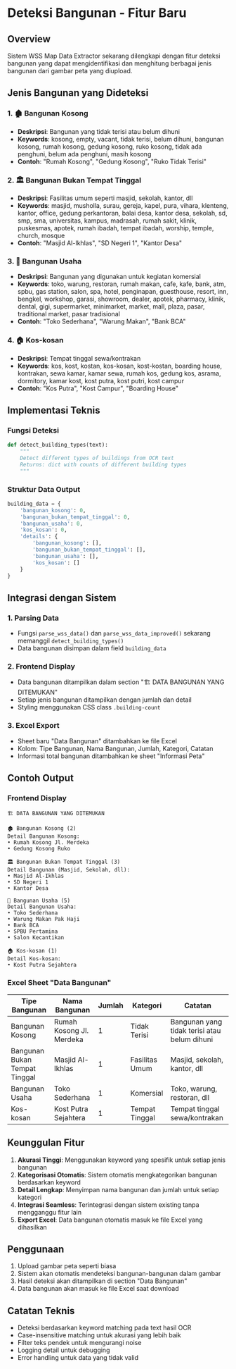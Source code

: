 # Deteksi Bangunan - Fitur Baru

## Overview
Sistem WSS Map Data Extractor sekarang dilengkapi dengan fitur deteksi bangunan yang dapat mengidentifikasi dan menghitung berbagai jenis bangunan dari gambar peta yang diupload.

## Jenis Bangunan yang Dideteksi

### 1. 🏚️ Bangunan Kosong
- **Deskripsi**: Bangunan yang tidak terisi atau belum dihuni
- **Keywords**: kosong, empty, vacant, tidak terisi, belum dihuni, bangunan kosong, rumah kosong, gedung kosong, ruko kosong, tidak ada penghuni, belum ada penghuni, masih kosong
- **Contoh**: "Rumah Kosong", "Gedung Kosong", "Ruko Tidak Terisi"

### 2. 🏛️ Bangunan Bukan Tempat Tinggal
- **Deskripsi**: Fasilitas umum seperti masjid, sekolah, kantor, dll
- **Keywords**: masjid, musholla, surau, gereja, kapel, pura, vihara, klenteng, kantor, office, gedung perkantoran, balai desa, kantor desa, sekolah, sd, smp, sma, universitas, kampus, madrasah, rumah sakit, klinik, puskesmas, apotek, rumah ibadah, tempat ibadah, worship, temple, church, mosque
- **Contoh**: "Masjid Al-Ikhlas", "SD Negeri 1", "Kantor Desa"

### 3. 🏪 Bangunan Usaha
- **Deskripsi**: Bangunan yang digunakan untuk kegiatan komersial
- **Keywords**: toko, warung, restoran, rumah makan, cafe, kafe, bank, atm, spbu, gas station, salon, spa, hotel, penginapan, guesthouse, resort, inn, bengkel, workshop, garasi, showroom, dealer, apotek, pharmacy, klinik, dental, gigi, supermarket, minimarket, market, mall, plaza, pasar, traditional market, pasar tradisional
- **Contoh**: "Toko Sederhana", "Warung Makan", "Bank BCA"

### 4. 🏠 Kos-kosan
- **Deskripsi**: Tempat tinggal sewa/kontrakan
- **Keywords**: kos, kost, kostan, kos-kosan, kost-kostan, boarding house, kontrakan, sewa kamar, kamar sewa, rumah kos, gedung kos, asrama, dormitory, kamar kost, kost putra, kost putri, kost campur
- **Contoh**: "Kos Putra", "Kost Campur", "Boarding House"

## Implementasi Teknis

### Fungsi Deteksi
```python
def detect_building_types(text):
    """
    Detect different types of buildings from OCR text
    Returns: dict with counts of different building types
    """
```

### Struktur Data Output
```python
building_data = {
    'bangunan_kosong': 0,
    'bangunan_bukan_tempat_tinggal': 0,
    'bangunan_usaha': 0,
    'kos_kosan': 0,
    'details': {
        'bangunan_kosong': [],
        'bangunan_bukan_tempat_tinggal': [],
        'bangunan_usaha': [],
        'kos_kosan': []
    }
}
```

## Integrasi dengan Sistem

### 1. Parsing Data
- Fungsi `parse_wss_data()` dan `parse_wss_data_improved()` sekarang memanggil `detect_building_types()`
- Data bangunan disimpan dalam field `building_data`

### 2. Frontend Display
- Data bangunan ditampilkan dalam section "🏗️ DATA BANGUNAN YANG DITEMUKAN"
- Setiap jenis bangunan ditampilkan dengan jumlah dan detail
- Styling menggunakan CSS class `.building-count`

### 3. Excel Export
- Sheet baru "Data Bangunan" ditambahkan ke file Excel
- Kolom: Tipe Bangunan, Nama Bangunan, Jumlah, Kategori, Catatan
- Informasi total bangunan ditambahkan ke sheet "Informasi Peta"

## Contoh Output

### Frontend Display
```
🏗️ DATA BANGUNAN YANG DITEMUKAN

🏚️ Bangunan Kosong (2)
Detail Bangunan Kosong:
• Rumah Kosong Jl. Merdeka
• Gedung Kosong Ruko

🏛️ Bangunan Bukan Tempat Tinggal (3)
Detail Bangunan (Masjid, Sekolah, dll):
• Masjid Al-Ikhlas
• SD Negeri 1
• Kantor Desa

🏪 Bangunan Usaha (5)
Detail Bangunan Usaha:
• Toko Sederhana
• Warung Makan Pak Haji
• Bank BCA
• SPBU Pertamina
• Salon Kecantikan

🏠 Kos-kosan (1)
Detail Kos-kosan:
• Kost Putra Sejahtera
```

### Excel Sheet "Data Bangunan"
| Tipe Bangunan | Nama Bangunan | Jumlah | Kategori | Catatan |
|---------------|---------------|--------|----------|---------|
| Bangunan Kosong | Rumah Kosong Jl. Merdeka | 1 | Tidak Terisi | Bangunan yang tidak terisi atau belum dihuni |
| Bangunan Bukan Tempat Tinggal | Masjid Al-Ikhlas | 1 | Fasilitas Umum | Masjid, sekolah, kantor, dll |
| Bangunan Usaha | Toko Sederhana | 1 | Komersial | Toko, warung, restoran, dll |
| Kos-kosan | Kost Putra Sejahtera | 1 | Tempat Tinggal | Tempat tinggal sewa/kontrakan |

## Keunggulan Fitur

1. **Akurasi Tinggi**: Menggunakan keyword yang spesifik untuk setiap jenis bangunan
2. **Kategorisasi Otomatis**: Sistem otomatis mengkategorikan bangunan berdasarkan keyword
3. **Detail Lengkap**: Menyimpan nama bangunan dan jumlah untuk setiap kategori
4. **Integrasi Seamless**: Terintegrasi dengan sistem existing tanpa mengganggu fitur lain
5. **Export Excel**: Data bangunan otomatis masuk ke file Excel yang dihasilkan

## Penggunaan

1. Upload gambar peta seperti biasa
2. Sistem akan otomatis mendeteksi bangunan-bangunan dalam gambar
3. Hasil deteksi akan ditampilkan di section "Data Bangunan"
4. Data bangunan akan masuk ke file Excel saat download

## Catatan Teknis

- Deteksi berdasarkan keyword matching pada text hasil OCR
- Case-insensitive matching untuk akurasi yang lebih baik
- Filter teks pendek untuk mengurangi noise
- Logging detail untuk debugging
- Error handling untuk data yang tidak valid 